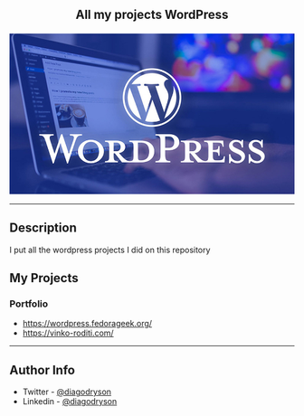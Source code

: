 ## <p align="center">All my projects WordPress</p>

![Project Image](wordpress-logo.jpg)

---

## Description

I put all the wordpress projects I did on this repository

## My Projects

### Portfolio
- https://wordpress.fedorageek.org/
- https://vinko-roditi.com/


---

## Author Info

- Twitter - [@diagodryson](https://twitter.com/diagodryson)
- Linkedin - [@diagodryson](https://linkedin.com/in/diagodryson)
